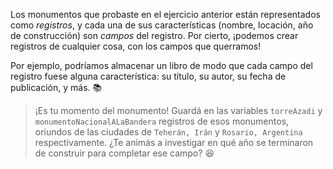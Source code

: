 Los monumentos que probaste en el ejercicio anterior están representados como _registros_, y cada una de sus características (nombre, locación, año de construcción) son _campos_ del registro. Por cierto, ¡podemos crear registros de cualquier cosa, con los campos que querramos!

Por ejemplo, podríamos almacenar un libro de modo que cada campo del registro fuese alguna característica: su título, su autor, su fecha de publicación, y más. :books:

> ¡Es tu momento del monumento! Guardá en las variables `torreAzadi` y `monumentoNacionalALaBandera` registros de esos monumentos, oriundos de las ciudades de `Teherán, Irán` y `Rosario, Argentina` respectivamente. ¿Te animás a investigar en qué año se terminaron de construir para completar ese campo? :satisfied:
